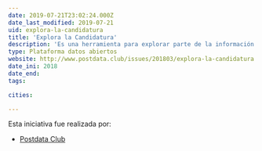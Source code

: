 ```yaml
---
date: 2019-07-21T23:02:24.000Z
date_last_modified: 2019-07-21
uid: explora-la-candidatura
title: 'Explora la Candidatura'
description: 'Es una herramienta para explorar parte de la información sobre el parlamento a partir de los datos contenidos en las biografías publicadas de los candidatos a diputados.'
type: Plataforma datos abiertos
website: http://www.postdata.club/issues/201803/explora-la-candidatura.html
date_ini: 2018
date_end: 
tags:

cities: 

---
```


Esta iniciativa fue realizada por:

- [Postdata Club](/organizaciones/postdata-club-cuba)
